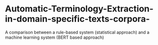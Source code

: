# Automatic-Terminology-Extraction-in-domain-specific-texts-corpora-
A comparison between a rule-based system (statistical approach) and a machine learning system (BERT based approach)
